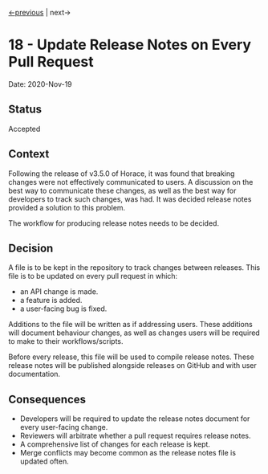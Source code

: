 [<-previous](./0017-separate-absolute-and-relative-indexing-APIs-in-pixel-array.md) |
next->

# 18 - Update Release Notes on Every Pull Request

Date: 2020-Nov-19

## Status

Accepted

## Context

Following the release of v3.5.0 of Horace,
it was found that breaking changes were not effectively communicated to users.
A discussion on the best way to communicate these changes,
as well as the best way for developers to track such changes, was had.
It was decided release notes provided a solution to this problem.

The workflow for producing release notes needs to be decided.

## Decision

A file is to be kept in the repository to track changes between releases.
This file is to be updated on every pull request in which:

- an API change is made.
- a feature is added.
- a user-facing bug is fixed.

Additions to the file will be written as if addressing users.
These additions will document behaviour changes,
as well as changes users will be required to make to their workflows/scripts.

Before every release, this file will be used to compile release notes.
These release notes will be published alongside releases on GitHub
and with user documentation.

## Consequences

- Developers will be required to update the release notes document for every
  user-facing change.
- Reviewers will arbitrate whether a pull request requires release notes.
- A comprehensive list of changes for each release is kept.
- Merge conflicts may become common as the release notes file is updated often.
